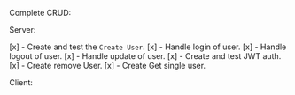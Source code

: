 Complete CRUD:

Server:

[x] - Create and test the `Create User`.
[x] - Handle login of user.
[x] - Handle logout of user.
[x] - Handle update of user.
[x] - Create and test JWT auth.
[x] - Create remove User.
[x] - Create Get single user.

Client:
